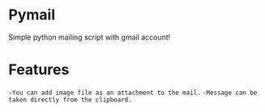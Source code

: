 Pymail
======

Simple python mailing script with gmail account!

Features
======
`-You can add image file as an attachment to the mail.`
`-Message can be taken directly from the clipboard.`
